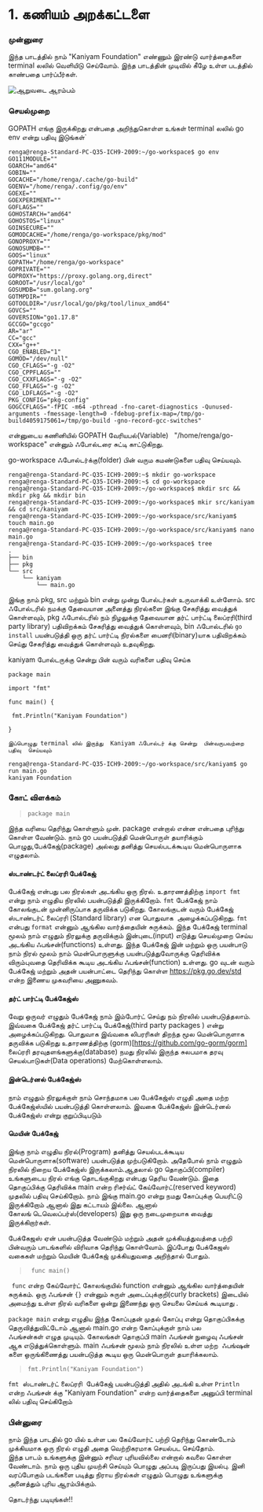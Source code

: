 # 1. கணியம் அறக்கட்டளை

### முன்னுரை 

இந்த பாடத்தில் நாம் "Kaniyam Foundation" எண்ணும் இரண்டு வார்த்தைகளை
terminal லலில் வெளியிடு செய்வோம். இந்த பாடத்தின் முடிவில் கீழே உள்ள படத்தில் காண்பதை பார்ப்பீர்கள்.

![ஆறுவடை ஆரம்பம் ](https://user-images.githubusercontent.com/1657970/158052621-241bfc93-48e8-4de4-9f8f-be724273edfe.png)

### செயல்முறை 

GOPATH எங்கு இருக்கிறது என்பதை அறிந்துகொள்ள உங்கள் terminal லலில் go env என்று பதிவு இடுங்கள்`

```
renga@renga-Standard-PC-Q35-ICH9-2009:~/go-workspace$ go env
GO111MODULE=""
GOARCH="amd64"
GOBIN=""
GOCACHE="/home/renga/.cache/go-build"
GOENV="/home/renga/.config/go/env"
GOEXE=""
GOEXPERIMENT=""
GOFLAGS=""
GOHOSTARCH="amd64"
GOHOSTOS="linux"
GOINSECURE=""
GOMODCACHE="/home/renga/go-workspace/pkg/mod"
GONOPROXY=""
GONOSUMDB=""
GOOS="linux"
GOPATH="/home/renga/go-workspace"
GOPRIVATE=""
GOPROXY="https://proxy.golang.org,direct"
GOROOT="/usr/local/go"
GOSUMDB="sum.golang.org"
GOTMPDIR=""
GOTOOLDIR="/usr/local/go/pkg/tool/linux_amd64"
GOVCS=""
GOVERSION="go1.17.8"
GCCGO="gccgo"
AR="ar"
CC="gcc"
CXX="g++"
CGO_ENABLED="1"
GOMOD="/dev/null"
CGO_CFLAGS="-g -O2"
CGO_CPPFLAGS=""
CGO_CXXFLAGS="-g -O2"
CGO_FFLAGS="-g -O2"
CGO_LDFLAGS="-g -O2"
PKG_CONFIG="pkg-config"
GOGCCFLAGS="-fPIC -m64 -pthread -fno-caret-diagnostics -Qunused-arguments -fmessage-length=0 -fdebug-prefix-map=/tmp/go-build4059175061=/tmp/go-build -gno-record-gcc-switches"
```
என்னுடைய கணினியில் GOPATH வேரியபல்(Variable)   "/home/renga/go-workspace" என்னும் ஃபோல்டரை சுட்டி காட்டுகிறது.

go-workspace ஃபோல்டர்க்கு(folder) பின் வரும கமண்டுகளை பதிவு செய்யவும். 

```
renga@renga-Standard-PC-Q35-ICH9-2009:~$ mkdir go-workspace 
renga@renga-Standard-PC-Q35-ICH9-2009:~$ cd go-workspace
renga@renga-Standard-PC-Q35-ICH9-2009:~/go-workspace$ mkdir src && mkdir pkg && mkdir bin
renga@renga-Standard-PC-Q35-ICH9-2009:~/go-workspace$ mkir src/kaniyam && cd src/kaniyam
renga@renga-Standard-PC-Q35-ICH9-2009:~/go-workspace/src/kaniyam$ touch main.go
renga@renga-Standard-PC-Q35-ICH9-2009:~/go-workspace/src/kaniyam$ nano main.go
renga@renga-Standard-PC-Q35-ICH9-2009:~/go-workspace$ tree
.
├── bin
├── pkg
└── src
    └── kaniyam
        └── main.go
```
இங்கு நாம் pkg, src மற்றும் bin என்று முன்று போல்டர்கள் உருவாக்கி உள்ளோம். 
src ஃபோல்டரில் நமக்கு தேவையான அனைத்து நிரல்களை இங்கு சேகரித்து வைத்துக் கொள்ளவும்,
pkg ஃபோல்டரில் நம் நிழலுக்கு தேவையான தர்ட் பார்ட்டி லைப்ரரி(third party library) பதிவிறக்கம்
சேகரித்து வைத்துக் கொள்ளவும், 
bin ஃபோல்டரில் ```go install``` பயன்படுத்தி ஒரு தர்ட் பார்ட்டி நிரல்களை பைனரி(binary)யாக
பதிவிறக்கம் செய்து சேகரித்து வைத்துக் கொள்ளவும் உதவுகிறது.

kaniyam போல்டருக்கு சென்று பின் வரும் வரிகளை பதிவு செய்க 
```
package main
 
import "fmt"

func main() {

 fmt.Println("Kaniyam Foundation")

}
```

`இப்பொழுது terminal லில் இருந்து  Kaniyam ஃபோல்டர் க்கு சென்று  பின்வருபவற்றை பதிவு 
செய்யவும்`

```
renga@renga-Standard-PC-Q35-ICH9-2009:~/go-workspace/src/kaniyam$ go run main.go
kaniyam Foundation
```


### கோட் விளக்கம் 

> ```package main```

இந்த வரியை தெரிந்து கொள்ளும் முன். package என்றால் என்ன என்பதை புரிந்து கொள்ள வேண்டும்.
நாம் go பயன்படுத்தி மென்பொருள் தயாரிக்கும் பொழுது,பேக்கேஜ்(package) அல்லது 
தனித்து செயல்படக்கூடிய மென்பொருளாக எழுதலாம்.  

####  ஸ்டாண்டர்ட் லைப்ரரி பேக்கேஜ்
பேக்கேஜ் என்பது பல நிரல்கள் அடங்கிய ஒரு நிரல். உதாரணத்திற்கு `import fmt` என்று நாம் எழுதிய நிரலில் 
பயன்படுத்தி இருக்கிறோம். `fmt` பேக்கேஜ் நாம் கோலங்குடன் முன்னிருப்பாக தருவிக்க படுகிறது. 
கோலங்குடன் வரும் பேக்கேஜ் ஸ்டாண்டர்ட் லைப்ரரி (Standard library) என பொதுவாக  அழைக்கப்படுகிறது. 
`fmt` என்பது `format` என்னும் ஆங்கில வார்த்தையின் சுருக்கம். இந்த பேக்கேஜ் terminal
மூலம் நாம் எழுதும் நிரலுக்கு தருவிக்கும் இன்புடை(input) எடுத்து செயல்முறை செய்ய அடங்கிய
ஃபங்சன்(functions) உள்ளது. இந்த பேக்கேஜ் இன் மற்றும் ஒரு பயன்பாடு நாம் 
நிரல் மூலம் நாம் மென்பொருளுக்கு பயன்படுத்துவோருக்கு தெரிவிக்க விரும்புவதை தெரிவிக்க கூடிய
அடங்கிய ஃபங்சன்(function) உள்ளது. go வுடன் வரும் பேக்கேஜ் மற்றும் அதன் பயன்பாட்டை தெரிந்து கொள்ள 
https://pkg.go.dev/std என்ற இணைய முகவரியை அணுகவம்.

#### தர்ட் பார்ட்டி பேக்கேஜ்ஸ்
வேறு ஒருவர் எழுதும் பேக்கேஜ் நாம் இம்போர்ட் செய்து நம் நிரலில் பயன்படுத்தலாம். இ​வ்வகை​ பேக்கேஜ் தர்ட் பார்ட்டி பேக்கேஜ்(third party packages )
என்று அழைக்கப்படுகிறது. பொதுவாக இவ்வகை லிபரரிகள் திறந்த மூல மென்பொருளாக தருவிக்க படுகிறது
உதாரணத்திற்கு (gorm)[https://github.com/go-gorm/gorm] லைப்ரரி தரவுதளங்களுக்கு(database) நமது நிரலில் இருந்த சுலபமாக 
தரவு செயல்பாடுகள்(Data operations) மேற்கொள்ளலாம்.

#### இன்டெர்னல் பேக்கேஜ்ஸ்
நாம் எழுதும் நிரலுக்குள் நாம் சொந்தமாக பல பேக்கேஜ்ஸ் எழுதி அதை மற்ற பேக்கேஜ்ஸ்யில் பயன்படுத்தி கொள்ளலாம். 
இவகை பேக்கேஜ்ஸ் இன்டெர்னல் பேக்கேஜ்ஸ் என்று குறுப்பிடிபடும்

#### மெயின் பேக்கேஜ்
இங்கு நாம் எழுதிய நிரல்(Program) தனித்து செயல்படக்கூடிய மென்பொருளாக(software) பயன்படுத்த முற்படுகிறோம். 
அதேபோல் நாம் எழுதும் நிரலில் நிறைய பேக்கேஜ்ஸ் இருக்கலாம்.ஆதலால் go தொகுப்பி(compiler) உங்களுடைய 
நிரல் எங்கு தொடங்குகிறது என்பது தெரிய வேண்டும். இதை தொகுப்பிக்கு தெரிவிக்க main என்ற ரிசர்வ்ட் 
கேய்வோர்ட்(reserved keyword) முதலில் பதிவு செய்கிறோம். நாம் இங்கு main.go என்று நமது கோப்புக்கு 
பெயரிட்டு இருக்கிறோம் ஆனால் இது கட்டாயம் இல்லை. ஆனால் கோலங் டெவெலப்பர்ஸ்(developers) 
இது ஒரு நடைமுறையாக வைத்து இருக்கிறார்கள்.

பேக்கேஜஸ் ஏன் பயன்படுத்த வேண்டும் மற்றும் அதன் முக்கியத்துவத்தை பற்றி பின்வரும் பாடங்களில் விரிவாக தெரிந்து கொள்வோம். 
இப்போது பேக்கேஜஸ் வகைகள் மற்றும் மெயின் பேக்கேஜ் முக்கியதுவதை அறிந்தால் போதும்.


> ``` func main()```

``` func``` என்ற கேய்வோர்ட் கோலங்குயில் function என்னும் ஆங்கில வார்த்தையின் சுருக்கம். 
ஒரு ஃபங்சன் `{}` என்னும் சுருள் அடைப்புக்குறி(curly brackets) இடையில் அமைந்து உள்ள நிரல் 
வரிகளை ஒன்று இணைந்து ஒரு செயலை செய்யக் கூடியாது .  

```package main``` என்று எழுதிய இந்த கோப்புதன் முதல் கோப்பு என்று தொகுப்பிகக்கு தெருவித்துவிட்டோம்
ஆனால் main.go என்ற கோப்புக்குள் நாம் பல ஃபங்சன்கள் எழுத முடியும். கோலங்கள் தொகுப்பி main ஃபங்சன்
நுழைவு ஃபங்சன் ஆக எடுத்துக்கொள்ளும். main ஃபங்சன் மூலம் நாம் நிரலில் உள்ள மற்ற  ஃபங்ஷன் களை 
ஒருங்கிணைத்து பயன்படுத்த கூடிய ஒரு மென்பொருள் தயாரிக்கலாம்.

> ```fmt.Println("Kaniyam Foundation")```

```fmt```  ஸ்டாண்டர்ட் லைப்ரரி  பேக்கேஜ் பயன்படுத்தி அதில் அடங்கி உள்ள ``Println`` என்ற 
ஃபங்சன் க்கு "Kaniyam Foundation" என்ற வார்த்தைகளை அனுப்பி terminal லில் பதிவு செய்கிறோம்

### பின்னுரை 
நாம் இந்த பாடதில் go யில் உள்ள பல கேய்வோர்ட் பற்றி தெரிந்து கொண்டோம் முக்கியமாக 
ஒரு நிரல் எழுதி அதை வெற்றிகரமாக செயல்பட செய்தோம். இந்த பாடம் உங்களுக்கு இன்னும் சரிவர புரியவில்லை 
என்றால் கவலை கொள்ள வேண்டாம். நாம் ஒரு புதிய முயற்சி செய்யும் பொழுது அப்படி இருப்பது இயல்பு. இனி வரப்போகும் 
படங்களை படித்து நிராய நிரல்கள் எழுதும் பொழுது உங்களுக்கு அனைத்தும் புரிய ஆரம்பிக்கும். 

தொடர்ந்து படியுங்கள்!!